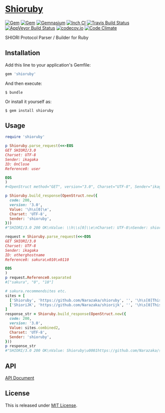 # [Shioruby](https://github.com/Narazaka/shioruby)

[![Gem](https://img.shields.io/gem/v/shioruby.svg)](https://rubygems.org/gems/shioruby)
[![Gem](https://img.shields.io/gem/dtv/shioruby.svg)](https://rubygems.org/gems/shioruby)
[![Gemnasium](https://gemnasium.com/Narazaka/shioruby.svg)](https://gemnasium.com/Narazaka/shioruby)
[![Inch CI](http://inch-ci.org/github/Narazaka/shioruby.svg)](http://inch-ci.org/github/Narazaka/shioruby)
[![Travis Build Status](https://travis-ci.org/Narazaka/shioruby.svg)](https://travis-ci.org/Narazaka/shioruby)
[![AppVeyor Build Status](https://ci.appveyor.com/api/projects/status/github/Narazaka/shioruby?svg=true)](https://ci.appveyor.com/project/Narazaka/shioruby)
[![codecov.io](https://codecov.io/github/Narazaka/shioruby/coverage.svg?branch=master)](https://codecov.io/github/Narazaka/shioruby?branch=master)
[![Code Climate](https://codeclimate.com/github/Narazaka/shioruby/badges/gpa.svg)](https://codeclimate.com/github/Narazaka/shioruby)

SHIORI Protocol Parser / Builder for Ruby

## Installation

Add this line to your application's Gemfile:

```ruby
gem 'shioruby'
```

And then execute:

    $ bundle

Or install it yourself as:

    $ gem install shioruby

## Usage

```ruby
require 'shioruby'

p Shioruby.parse_request(<<-EOS
GET SHIORI/3.0
Charset: UTF-8
Sender: ikagaka
ID: OnClose
Reference0: user

EOS
)
#<OpenStruct method="GET", version="3.0", Charset="UTF-8", Sender="ikagaka", ID="OnClose", Reference0="user">

p Shioruby.build_response(OpenStruct.new({
  code: 200,
  version: '3.0',
  Value: '\h\s[0]\e',
  Charset: 'UTF-8',
  Sender: 'shioruby',
}))
#"SHIORI/3.0 200 OK\nValue: \\h\\s[0]\\e\nCharset: UTF-8\nSender: shioruby\n\n"

request = Shioruby.parse_request(<<-EOS
GET SHIORI/3.0
Charset: UTF-8
Sender: ikagaka
ID: otherghostname
Reference0: sakura\x010\x0110

EOS
)
p request.Reference0.separated
#["sakura", "0", "10"]

# sakura.recommendsites etc.
sites = [
  ['Shioruby', 'https://github.com/Narazaka/shioruby', '', '\h\s[0]This is Shioruby site.\e'],
  ['ShioriJK', 'https://github.com/Narazaka/shiorijk', '', '\h\s[0]This is ShioriJK site.\e'],
]
response_str = Shioruby.build_response(OpenStruct.new({
  code: 200,
  version: '3.0',
  Value: sites.combined2,
  Charset: 'UTF-8',
  Sender: 'shioruby',
}))
p response_str
#"SHIORI/3.0 200 OK\nValue: Shioruby\u0001https://github.com/Narazaka/shioruby\u0001\u0001\\h\\s[0]This is Shioruby site.\\e\u0002ShioriJK\u0001https://github.com/Narazaka/shiorijk\u0001\u0001\\h\\s[0]This is ShioriJK site.\\e\nCharset: UTF-8\nSender: shioruby\n\n"
```

## API

[API Document](https://narazaka.github.io/shioruby/index.html)

## License

This is released under [MIT License](http://narazaka.net/license/MIT?2016).
